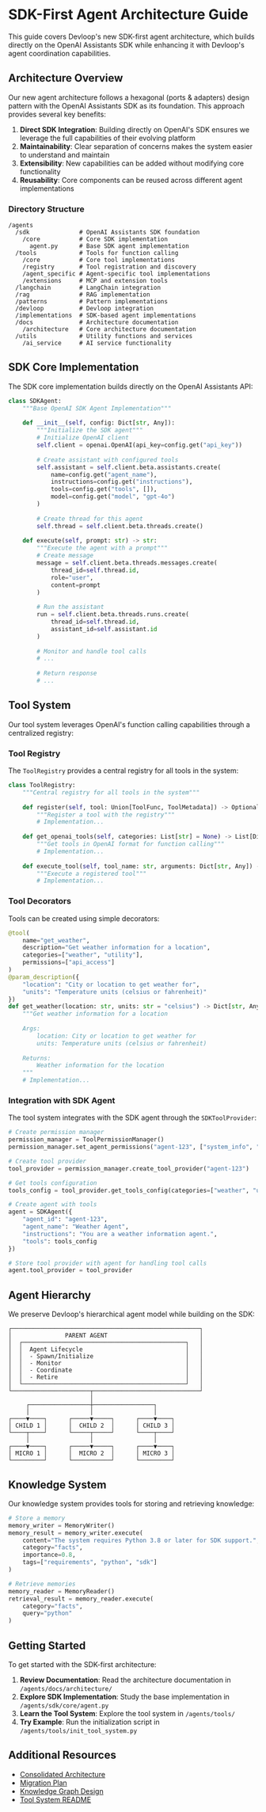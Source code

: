 # SDK-First Agent Architecture Guide

This guide covers Devloop's new SDK-first agent architecture, which builds directly on the OpenAI Assistants SDK while enhancing it with Devloop's agent coordination capabilities.

## Architecture Overview

Our new agent architecture follows a hexagonal (ports & adapters) design pattern with the OpenAI Assistants SDK as its foundation. This approach provides several key benefits:

1. **Direct SDK Integration**: Building directly on OpenAI's SDK ensures we leverage the full capabilities of their evolving platform
2. **Maintainability**: Clear separation of concerns makes the system easier to understand and maintain
3. **Extensibility**: New capabilities can be added without modifying core functionality
4. **Reusability**: Core components can be reused across different agent implementations

### Directory Structure

```
/agents
  /sdk              # OpenAI Assistants SDK foundation
    /core           # Core SDK implementation
      agent.py      # Base SDK agent implementation
  /tools            # Tools for function calling
    /core           # Core tool implementations
    /registry       # Tool registration and discovery
    /agent_specific # Agent-specific tool implementations
    /extensions     # MCP and extension tools
  /langchain        # LangChain integration
  /rag              # RAG implementation
  /patterns         # Pattern implementations
  /devloop          # Devloop integration
  /implementations  # SDK-based agent implementations
  /docs             # Architecture documentation
    /architecture   # Core architecture documentation
  /utils            # Utility functions and services
    /ai_service     # AI service functionality
```

## SDK Core Implementation

The SDK core implementation builds directly on the OpenAI Assistants API:

```python
class SDKAgent:
    """Base OpenAI SDK Agent Implementation"""
    
    def __init__(self, config: Dict[str, Any]):
        """Initialize the SDK agent"""
        # Initialize OpenAI client
        self.client = openai.OpenAI(api_key=config.get("api_key"))
        
        # Create assistant with configured tools
        self.assistant = self.client.beta.assistants.create(
            name=config.get("agent_name"),
            instructions=config.get("instructions"),
            tools=config.get("tools", []),
            model=config.get("model", "gpt-4o")
        )
        
        # Create thread for this agent
        self.thread = self.client.beta.threads.create()
    
    def execute(self, prompt: str) -> str:
        """Execute the agent with a prompt"""
        # Create message
        message = self.client.beta.threads.messages.create(
            thread_id=self.thread.id,
            role="user",
            content=prompt
        )
        
        # Run the assistant
        run = self.client.beta.threads.runs.create(
            thread_id=self.thread.id,
            assistant_id=self.assistant.id
        )
        
        # Monitor and handle tool calls
        # ...
        
        # Return response
        # ...
```

## Tool System

Our tool system leverages OpenAI's function calling capabilities through a centralized registry:

### Tool Registry

The `ToolRegistry` provides a central registry for all tools in the system:

```python
class ToolRegistry:
    """Central registry for all tools in the system"""
    
    def register(self, tool: Union[ToolFunc, ToolMetadata]) -> Optional[str]:
        """Register a tool with the registry"""
        # Implementation...
    
    def get_openai_tools(self, categories: List[str] = None) -> List[Dict[str, Any]]:
        """Get tools in OpenAI format for function calling"""
        # Implementation...
    
    def execute_tool(self, tool_name: str, arguments: Dict[str, Any]) -> Dict[str, Any]:
        """Execute a registered tool"""
        # Implementation...
```

### Tool Decorators

Tools can be created using simple decorators:

```python
@tool(
    name="get_weather",
    description="Get weather information for a location",
    categories=["weather", "utility"],
    permissions=["api_access"]
)
@param_description({
    "location": "City or location to get weather for",
    "units": "Temperature units (celsius or fahrenheit)"
})
def get_weather(location: str, units: str = "celsius") -> Dict[str, Any]:
    """Get weather information for a location
    
    Args:
        location: City or location to get weather for
        units: Temperature units (celsius or fahrenheit)
        
    Returns:
        Weather information for the location
    """
    # Implementation...
```

### Integration with SDK Agent

The tool system integrates with the SDK agent through the `SDKToolProvider`:

```python
# Create permission manager
permission_manager = ToolPermissionManager()
permission_manager.set_agent_permissions("agent-123", ["system_info", "api_access"])

# Create tool provider
tool_provider = permission_manager.create_tool_provider("agent-123")

# Get tools configuration
tools_config = tool_provider.get_tools_config(categories=["weather", "utility"])

# Create agent with tools
agent = SDKAgent({
    "agent_id": "agent-123",
    "agent_name": "Weather Agent",
    "instructions": "You are a weather information agent.",
    "tools": tools_config
})

# Store tool provider with agent for handling tool calls
agent.tool_provider = tool_provider
```

## Agent Hierarchy

We preserve Devloop's hierarchical agent model while building on the SDK:

```
┌─────────────────────────────────────────────────────┐
│               PARENT AGENT                          │
│  ┌──────────────────────────────────────────────┐   │
│  │  Agent Lifecycle                             │   │
│  │  - Spawn/Initialize                          │   │
│  │  - Monitor                                   │   │
│  │  - Coordinate                                │   │
│  │  - Retire                                    │   │
│  └──────────────────────────────────────────────┘   │
└──────────────────────┬──────────────────────────────┘
                       │
     ┌─────────────────┼─────────────────┐
     │                 │                 │
┌────▼────┐      ┌─────▼─────┐      ┌────▼────┐
│ CHILD 1 │      │  CHILD 2  │      │ CHILD 3 │
└────┬────┘      └─────┬─────┘      └────┬────┘
     │                 │                 │
┌────▼────┐      ┌─────▼─────┐      ┌────▼────┐
│ MICRO 1 │      │  MICRO 2  │      │ MICRO 3 │
└─────────┘      └───────────┘      └─────────┘
```

## Knowledge System

Our knowledge system provides tools for storing and retrieving knowledge:

```python
# Store a memory
memory_writer = MemoryWriter()
memory_result = memory_writer.execute(
    content="The system requires Python 3.8 or later for SDK support.",
    category="facts",
    importance=0.8,
    tags=["requirements", "python", "sdk"]
)

# Retrieve memories
memory_reader = MemoryReader()
retrieval_result = memory_reader.execute(
    category="facts",
    query="python"
)
```

## Getting Started

To get started with the SDK-first architecture:

1. **Review Documentation**: Read the architecture documentation in `/agents/docs/architecture/`
2. **Explore SDK Implementation**: Study the base implementation in `/agents/sdk/core/agent.py`
3. **Learn the Tool System**: Explore the tool system in `/agents/tools/`
4. **Try Example**: Run the initialization script in `/agents/tools/init_tool_system.py`

## Additional Resources

- [Consolidated Architecture](/agents/docs/architecture/CONSOLIDATED_ARCHITECTURE.md)
- [Migration Plan](/agents/docs/architecture/MIGRATION_PLAN.md)
- [Knowledge Graph Design](/agents/docs/architecture/KNOWLEDGE_GRAPH_DESIGN.md)
- [Tool System README](/agents/tools/README.md)